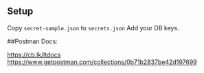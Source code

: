 ## Setup

Copy `secret-sample.json` to `secrets.json`
Add your DB keys.

##Postman Docs:

https://cb.lk/ltdocs
https://www.getpostman.com/collections/0b71b2837be42d197699
